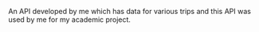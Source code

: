 An API developed by me which has data for various trips and this API was used by me for my academic project.

